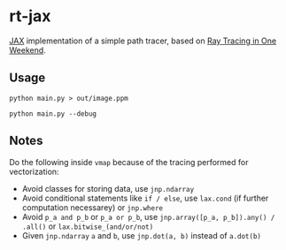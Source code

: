 # rt-jax

[JAX](https://github.com/google/jax) implementation of a simple path tracer, based on [Ray Tracing in One Weekend](https://raytracing.github.io/books/RayTracingInOneWeekend.html).

## Usage

```
python main.py > out/image.ppm

python main.py --debug
```

## Notes

Do the following inside `vmap` because of the tracing performed for vectorization:

- Avoid classes for storing data, use `jnp.ndarray`
- Avoid conditional statements like `if / else`, use `lax.cond` (if further computation necessarey) or `jnp.where`
- Avoid `p_a and p_b` or `p_a or p_b`, use `jnp.array([p_a, p_b]).any() / .all()` or `lax.bitwise_(and/or/not)`
- Given `jnp.ndarray` `a` and `b`, use `jnp.dot(a, b)` instead of `a.dot(b)`
